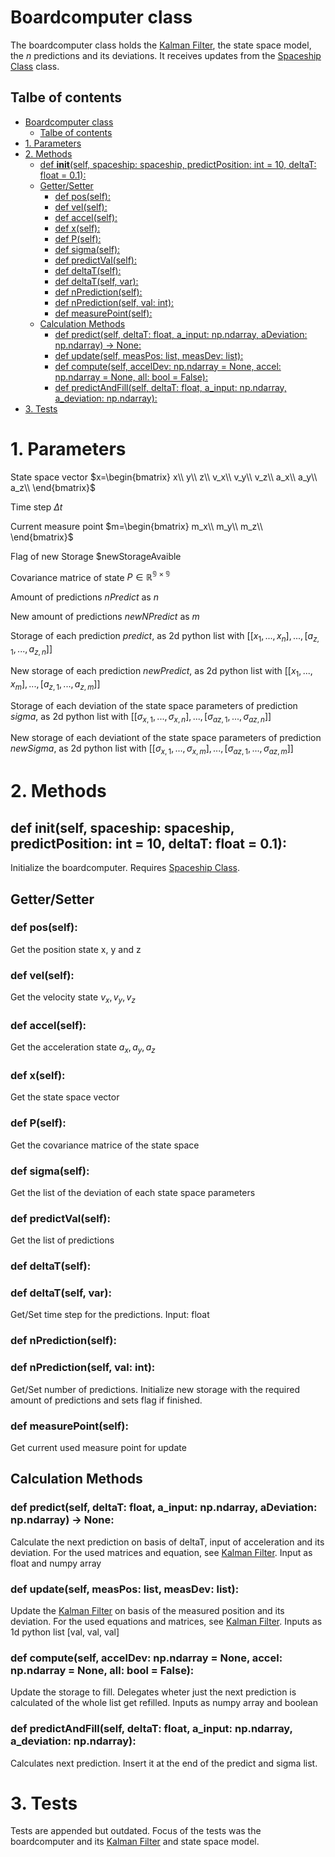# Boardcomputer class

The boardcomputer class holds the [Kalman Filter](kalmanFilter.md), the state space model, the $n$ predictions and its deviations. It receives updates from the [Spaceship Class](spaceshipClass.md) class.

## Talbe of contents

- [Boardcomputer class](#boardcomputer-class)
  - [Talbe of contents](#talbe-of-contents)
- [1. Parameters](#1-parameters)
- [2. Methods](#2-methods)
  - [def __init__(self, spaceship: spaceship, predictPosition: int = 10, deltaT: float = 0.1):](#def-initself-spaceship-spaceship-predictposition-int--10-deltat-float--01)
  - [Getter/Setter](#gettersetter)
    - [def pos(self):](#def-posself)
    - [def vel(self):](#def-velself)
    - [def accel(self):](#def-accelself)
    - [def x(self):](#def-xself)
    - [def P(self):](#def-pself)
    - [def sigma(self):](#def-sigmaself)
    - [def predictVal(self):](#def-predictvalself)
    - [def deltaT(self):](#def-deltatself)
    - [def deltaT(self, var):](#def-deltatself-var)
    - [def nPrediction(self):](#def-npredictionself)
    - [def nPrediction(self, val: int):](#def-npredictionself-val-int)
    - [def measurePoint(self):](#def-measurepointself)
  - [Calculation Methods](#calculation-methods)
    - [def predict(self, deltaT: float, a\_input: np.ndarray, aDeviation: np.ndarray) -\> None:](#def-predictself-deltat-float-a_input-npndarray-adeviation-npndarray---none)
    - [def update(self, measPos: list, measDev: list):](#def-updateself-measpos-list-measdev-list)
    - [def compute(self, accelDev: np.ndarray = None, accel: np.ndarray = None, all: bool = False):](#def-computeself-acceldev-npndarray--none-accel-npndarray--none-all-bool--false)
    - [def predictAndFill(self, deltaT: float, a\_input: np.ndarray, a\_deviation: np.ndarray):](#def-predictandfillself-deltat-float-a_input-npndarray-a_deviation-npndarray)
- [3. Tests](#3-tests)


# 1. Parameters

State space vector $x=\begin{bmatrix}
x\\
y\\
z\\
v_x\\
v_y\\
v_z\\
a_x\\
a_y\\
a_z\\
\end{bmatrix}$

Time step $\Delta t$

Current measure point $m=\begin{bmatrix}
m_x\\
m_y\\
m_z\\
\end{bmatrix}$

Flag of new Storage $newStorageAvaible

Covariance matrice of state $P \in \mathbb{R^{9\times 9}}$

Amount of predictions $nPredict$ as $n$

New amount of predictions $newNPredict$ as $m$

Storage of each prediction $predict$, as 2d python list with $[[x_1, ..., x_n], ..., [a_{z,1}, ..., a_{z, n}]]$

New storage of each prediction $newPredict$, as 2d python list with
$[[x_1, ..., x_m], ..., [a_{z, 1}, ..., a_{z, m}]]$

Storage of each deviation of the state space parameters of prediction $sigma$, as 2d python list with $[[\sigma_{x, 1}, ..., \sigma_{x, n}], ..., [\sigma_{az, 1}, ..., \sigma_{az, n}]]$

New storage of each deviationt of the state space parameters of prediction $newSigma$, as 2d python list with $[[\sigma_{x, 1}, ..., \sigma_{x, m}], ..., [\sigma_{az, 1}, ..., \sigma_{az, m}]]$


# 2. Methods

## def __init__(self, spaceship: spaceship, predictPosition: int = 10, deltaT: float = 0.1):
Initialize the boardcomputer. Requires [Spaceship Class](spaceshipClass.md).


## Getter/Setter

### def pos(self):
Get the position state x, y and z

### def vel(self):
Get the velocity state $v_x, v_y, v_z$

### def accel(self):
Get the acceleration state $a_x, a_y, a_z$

### def x(self):
Get the state space vector

### def P(self):
Get the covariance matrice of the state space

### def sigma(self):
Get the list of the deviation of each state space parameters

### def predictVal(self):
Get the list of predictions

### def deltaT(self):
### def deltaT(self, var):
Get/Set time step for the predictions. Input: float

### def nPrediction(self):
### def nPrediction(self, val: int):
Get/Set number of predictions. Initialize new storage with the required amount of predictions and sets flag if finished.

### def measurePoint(self):
Get current used measure point for update

## Calculation Methods

### def predict(self, deltaT: float, a_input: np.ndarray, aDeviation: np.ndarray) -> None:
Calculate the next prediction on basis of deltaT, input of acceleration and its deviation. For the used matrices and equation, see [Kalman Filter](kalmanFilter.md). Input as float and numpy array

### def update(self, measPos: list, measDev: list):
Update the [Kalman Filter](kalmanFilter.md) on basis of the measured position and its deviation. For the used equations and matrices, see [Kalman Filter](kalmanFilter.md). Inputs as 1d python list [val, val, val]

### def compute(self, accelDev: np.ndarray = None, accel: np.ndarray = None, all: bool = False):
Update the storage to fill. Delegates wheter just the next prediction is calculated of the whole list get refilled. Inputs as numpy array and boolean

### def predictAndFill(self, deltaT: float, a_input: np.ndarray, a_deviation: np.ndarray):
Calculates next prediction. Insert it at the end of the predict and sigma list.

# 3. Tests

Tests are appended but outdated. Focus of the tests was the boardcomputer and its [Kalman Filter](kalmanFilter.md) and state space model.